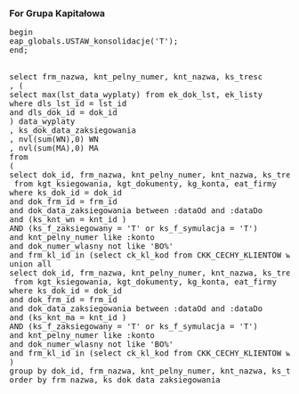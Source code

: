 ### For Grupa Kapitałowa
<pre>
begin
eap_globals.USTAW_konsolidacje('T');
end;


select frm_nazwa, knt_pelny_numer, knt_nazwa, ks_tresc
, (
select max(lst_data_wyplaty) from ek_dok_lst, ek_listy 
where dls_lst_id = lst_id
and dls_dok_id = dok_id
) data_wyplaty
, ks_dok_data_zaksiegowania 
, nvl(sum(WN),0) WN
, nvl(sum(MA),0) MA  
from 
(
select dok_id, frm_nazwa, knt_pelny_numer, knt_nazwa, ks_tresc, ks_dok_data_zaksiegowania , ks_kwota WN, null  MA 
 from kgt_ksiegowania, kgt_dokumenty, kg_konta, eat_firmy
where ks_dok_id = dok_id 
and dok_frm_id = frm_id
and dok_data_zaksiegowania between :dataOd and :dataDo
and (ks_knt_wn = knt_id ) 
AND (ks_f_zaksiegowany = 'T' or ks_f_symulacja = 'T') 
and knt_pelny_numer like :konto
and dok_numer_wlasny not like 'BO%'
and frm_kl_id in (select ck_kl_kod from CKK_CECHY_KLIENTOW where ck_ce_id = 100603)-- grupa kapitałowa
union all 
select dok_id, frm_nazwa, knt_pelny_numer, knt_nazwa, ks_tresc, ks_dok_data_zaksiegowania , null WN, ks_kwota  MA 
 from kgt_ksiegowania, kgt_dokumenty, kg_konta, eat_firmy 
where ks_dok_id = dok_id 
and dok_frm_id = frm_id
and dok_data_zaksiegowania between :dataOd and :dataDo
and (ks_knt_ma = knt_id ) 
AND (ks_f_zaksiegowany = 'T' or ks_f_symulacja = 'T') 
and knt_pelny_numer like :konto
and dok_numer_wlasny not like 'BO%'
and frm_kl_id in (select ck_kl_kod from CKK_CECHY_KLIENTOW where ck_ce_id = 100603)-- grupa kapitałowa
)
group by dok_id, frm_nazwa, knt_pelny_numer, knt_nazwa, ks_tresc, ks_dok_data_zaksiegowania
order by frm_nazwa, ks_dok_data_zaksiegowania
</pre>
